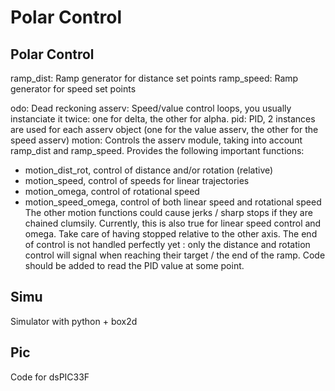 Polar Control
=============

Polar Control
-------------
ramp_dist: Ramp generator for distance set points
ramp_speed: Ramp generator for speed set points

odo: Dead reckoning
asserv: Speed/value control loops, you usually instanciate it twice: one for delta, the other for alpha.
pid: PID, 2 instances are used for each asserv object (one for the value asserv, the other for the speed asserv)
motion: Controls the asserv module, taking into account ramp_dist and ramp_speed. Provides the following important functions:
- motion_dist_rot, control of distance and/or rotation (relative)
- motion_speed, control of speeds for linear trajectories
- motion_omega, control of rotational speed
- motion_speed_omega, control of both linear speed and rotational speed
The other motion functions could cause jerks / sharp stops if they are chained clumsily.
Currently, this is also true for linear speed control and omega. Take care of having stopped relative to the other axis.
The end of control is not handled perfectly yet : only the distance and rotation control will signal when reaching their target / the end of the ramp. Code should be added to read the PID value at some point.


Simu
----
Simulator with python + box2d


Pic
---
Code for dsPIC33F
